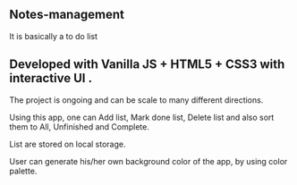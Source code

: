 ## Notes-management
It is basically a to do list

## Developed with Vanilla JS + HTML5 + CSS3 with interactive UI .

The project is ongoing and can be scale to many different directions.

Using this app, one can Add list, Mark done list, Delete list and also sort them to All, Unfinished and Complete.

List are stored on local storage.

User can generate his/her own background color of the app, by using color palette.
